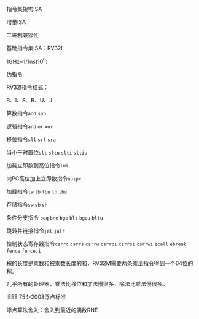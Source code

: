 指令集架构ISA

增量ISA

二进制兼容性

基础指令集ISA：RV32I

1GHz=1/1ns($10^9$)

伪指令

RV32I指令格式：

R、I、S、B、U、J

算数指令`add`  `sub`

逻辑指令`and` `or` `xor`

移位指令`sll` `srl` `sra`

当小于时置位`slt` `sltu` `slti` `sltiu`

加载立即数到高位指令`lui`

向PC高位加上立即数指令`auipc`

加载指令`lw` `lb` `lbu` `lh` `lhu`

存储指令`sw` `sb` `sh`

条件分支指令 `beq` `bne` `bge` `blt` `bgeu` `bltu`

跳转并链接指令`jal` `jalr`

控制状态寄存器指令`csrrc` `csrrs` `csrrw` `csrrci` `csrrsi` `csrrwi`   `ecall` `ebreak`  `fence` `fence.i`

积的长度是乘数和被乘数长度的和，RV32M需要两条乘法指令得到一个64位的积。

几乎所有的处理器，乘法比移位和加法慢很多，除法比乘法慢很多。

IEEE 754-2008浮点标准

浮点算法舍入：舍入到最近的偶数RNE
